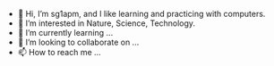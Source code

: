 - 👋 Hi, I’m sg1apm, and I like learning and practicing with computers.
- 👀 I’m interested in Nature, Science, Technology.
- 🌱 I’m currently learning ...
- 💞️ I’m looking to collaborate on ...
- 📫 How to reach me ...

<!---
sg1apm/sg1apm is a ✨ special ✨ repository because its `README.md` (this file) appears on your GitHub profile.
You can click the Preview link to take a look at your changes.
--->
